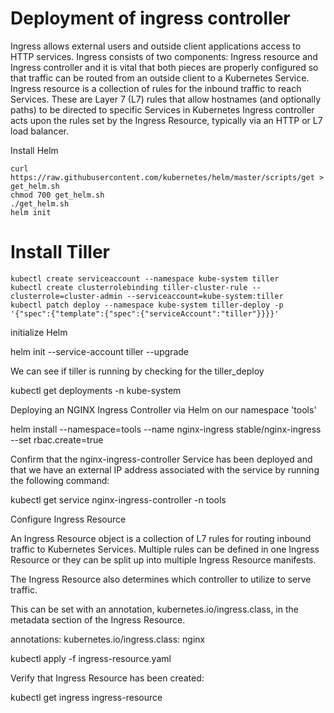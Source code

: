 # Deployment of ingress controller 

Ingress allows external users and outside client applications access to HTTP services. Ingress consists of two components: 
Ingress resource and Ingress controller and it is vital that both pieces are properly configured so that traffic can be routed from an outside client to a Kubernetes Service.
	Ingress resource is a collection of rules for the inbound traffic to reach Services. These are Layer 7 (L7) rules that allow hostnames (and optionally paths) to be directed to specific Services in Kubernetes
	Ingress controller acts upon the rules set by the Ingress Resource, typically via an HTTP or L7 load balancer.

Install Helm
```
curl https://raw.githubusercontent.com/kubernetes/helm/master/scripts/get > get_helm.sh
chmod 700 get_helm.sh
./get_helm.sh
helm init
```
# Install Tiller
```
kubectl create serviceaccount --namespace kube-system tiller
kubectl create clusterrolebinding tiller-cluster-rule --clusterrole=cluster-admin --serviceaccount=kube-system:tiller
kubectl patch deploy --namespace kube-system tiller-deploy -p '{"spec":{"template":{"spec":{"serviceAccount":"tiller"}}}}'
```
initialize Helm

helm init --service-account tiller --upgrade

We can see if tiller is running by checking for the tiller_deploy

kubectl get deployments -n kube-system

Deploying an NGINX Ingress Controller via Helm on our namespace 'tools'

helm install --namespace=tools --name nginx-ingress stable/nginx-ingress --set rbac.create=true 

Confirm that the nginx-ingress-controller Service has been deployed and that we have an external IP address associated with the service by running the following command:

kubectl get service nginx-ingress-controller -n tools

Configure Ingress Resource

An Ingress Resource object is a collection of L7 rules for routing inbound traffic to Kubernetes Services. Multiple rules can be defined in one Ingress Resource or they can be split up into multiple Ingress Resource manifests.

The Ingress Resource also determines which controller to utilize to serve traffic.

This can be set with an annotation, kubernetes.io/ingress.class, in the metadata section of the Ingress Resource.

annotations: kubernetes.io/ingress.class: nginx

kubectl apply -f ingress-resource.yaml

Verify that Ingress Resource has been created:

kubectl get ingress ingress-resource


